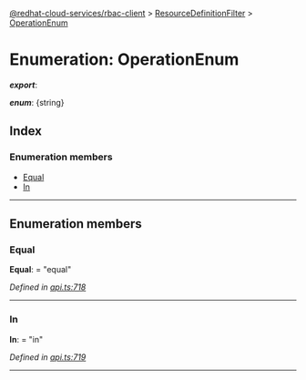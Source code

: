 [@redhat-cloud-services/rbac-client](../README.md) > [ResourceDefinitionFilter](../modules/resourcedefinitionfilter.md) > [OperationEnum](../enums/resourcedefinitionfilter.operationenum.md)

# Enumeration: OperationEnum

*__export__*: 

*__enum__*: {string}

## Index

### Enumeration members

* [Equal](resourcedefinitionfilter.operationenum.md#equal)
* [In](resourcedefinitionfilter.operationenum.md#in)

---

## Enumeration members

<a id="equal"></a>

###  Equal

**Equal**:  = "equal"

*Defined in [api.ts:718](https://github.com/karelhala/javascript-clients/blob/master/packages/rbac/api.ts#L718)*

___
<a id="in"></a>

###  In

**In**:  = "in"

*Defined in [api.ts:719](https://github.com/karelhala/javascript-clients/blob/master/packages/rbac/api.ts#L719)*

___

